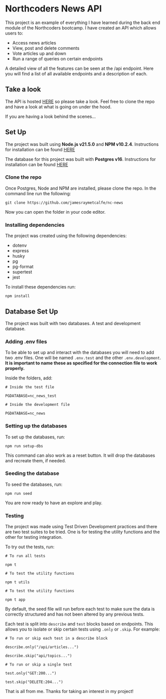 # Northcoders News API

This project is an example of everything I have learned during the back end module of the Northcoders bootcamp. I have created an API which allows users to:

- Access news articles
- View, post and delete comments
- Vote articles up and down
- Run a range of queries on certain endpoints

A detailed view of all the features can be seen at the /api endpoint. Here you will find a list of all available endpoints and a description of each.

## Take a look

The API is hosted [HERE](https://nc-news-srco.onrender.com/api) so please take a look. Feel free to clone the repo and have a look at what is going on under the hood.

If you are having a look behind the scenes...

## Set Up

The project was built using **Node.js v21.5.0** and **NPM v10.2.4**. Instructions for installation can be found [HERE](https://docs.npmjs.com/downloading-and-installing-node-js-and-npm)

The database for this project was built with **Postgres v16**. Instructions for installation can be found [HERE](https://www.postgresguide.com/setup/install/)

### Clone the repo

Once Postgres, Node and NPM are installed, please clone the repo. In the command line run the following:

```
git clone https://github.com/jamesraymetcalfe/nc-news
```

Now you can open the folder in your code editor.

### Installing dependencies

The project was created using the following dependencies:

- dotenv
- express
- husky
- pg
- pg-format
- supertest
- jest

To install these dependencies run:

```
npm install
```

## Database Set Up

The project was built with two databases. A test and development database.

### Adding .env files

To be able to set up and interact with the databases you will need to add two .env files. One will be named `.env.test` and the other `.env.development`. **It is important to name these as specified for the connection file to work properly.**

Inside the folders, add:

```
# Inside the test file

PGDATABASE=nc_news_test

# Inside the development file

PGDATABASE=nc_news
```

### Setting up the databases

To set up the databases, run:

```
npm run setup-dbs
```

This command can also work as a reset button. It will drop the databases and recreate them, if needed.

### Seeding the database

To seed the databases, run:

```
npm run seed
```

You are now ready to have an explore and play.

### Testing

The project was made using Test Driven Development practices and there are two test suites to be tried. One is for testing the utility functions and the other for testing integration.

To try out the tests, run:

```
# To run all tests

npm t

# To test the utility functions

npm t utils

# To test the utility functions

npm t app
```

By default, the seed file will run before each test to make sure the data is correctly structured and has not been altered by any previous tests.

Each test is split into `describe` and `test` blocks based on endpoints. This allows you to isolate or skip certain tests using `.only` or `.skip`. For example:

```
# To run or skip each test in a describe block

describe.only("/api/articles...")

describe.skip("api/topics...")

# To run or skip a single test

test.only("GET:200...")

test.skip("DELETE:204...")
```

That is all from me. Thanks for taking an interest in my project!
